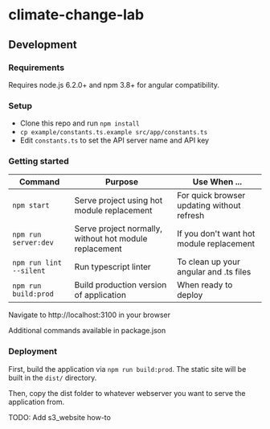 # climate-change-lab

## Development

### Requirements

Requires node.js 6.2.0+ and npm 3.8+ for angular compatibility.

### Setup

  - Clone this repo and run `npm install`
  - `cp example/constants.ts.example src/app/constants.ts`
  - Edit `constants.ts` to set the API server name and API key


### Getting started

| Command | Purpose | Use When ... |
|------|---------|--------------|
| `npm start` | Serve project using hot module replacement | For quick browser updating without refresh |
| `npm run server:dev` | Serve project normally, without hot module replacement | If you don't want hot module replacement |
| `npm run lint --silent` | Run typescript linter | To clean up your angular and .ts files |
| `npm run build:prod` | Build production version of application | When ready to deploy |

Navigate to http://localhost:3100 in your browser

Additional commands available in package.json

### Deployment

First, build the application via `npm run build:prod`. The static site will be built in the `dist/` directory.

Then, copy the dist folder to whatever webserver you want to serve the application from.

TODO: Add s3_website how-to
